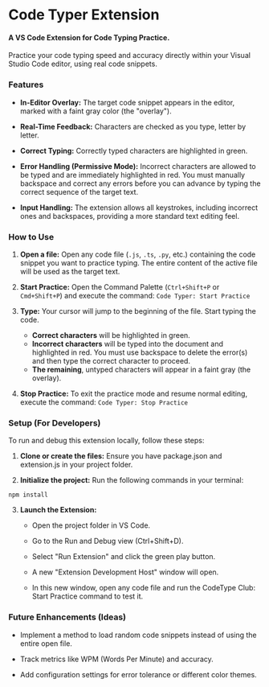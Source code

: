 # Code Typer Extension

#### A VS Code Extension for Code Typing Practice.

Practice your code typing speed and accuracy directly within your Visual Studio Code editor, using real code snippets.

### Features

- **In-Editor Overlay:** The target code snippet appears in the editor, marked with a faint gray color (the "overlay").

- **Real-Time Feedback:** Characters are checked as you type, letter by letter.

- **Correct Typing:** Correctly typed characters are highlighted in green.

- **Error Handling (Permissive Mode):** Incorrect characters are allowed to be typed and are immediately highlighted in red. You must manually backspace and correct any errors before you can advance by typing the correct sequence of the target text.

- **Input Handling:** The extension allows all keystrokes, including incorrect ones and backspaces, providing a more standard text editing feel.

### How to Use
1. **Open a file:** Open any code file (``.js``, ``.ts``, ``.py``, etc.) containing the code snippet you want to practice typing. The entire content of the active file will be used as the target text.

2. **Start Practice:** Open the Command Palette (``Ctrl+Shift+P`` or ``Cmd+Shift+P``) and execute the command:
``Code Typer: Start Practice``

3. **Type:** Your cursor will jump to the beginning of the file. Start typing the code.
    - **Correct characters** will be highlighted in green.
    - **Incorrect characters** will be typed into the document and highlighted in red. You must use backspace to delete the error(s) and then type the correct character to proceed.
    - **The remaining**, untyped characters will appear in a faint gray (the overlay).
4. **Stop Practice:** To exit the practice mode and resume normal editing, execute the command:
    ``Code Typer: Stop Practice``

### Setup (For Developers)

To run and debug this extension locally, follow these steps:

1. **Clone or create the files:** Ensure you have package.json and extension.js in your project folder.

2. **Initialize the project:** Run the following commands in your terminal:
```
npm install
```
3. **Launch the Extension:**

    - Open the project folder in VS Code.

    - Go to the Run and Debug view (Ctrl+Shift+D).

    - Select "Run Extension" and click the green play button.

    - A new "Extension Development Host" window will open.

    - In this new window, open any code file and run the CodeType Club: Start Practice command to test it.

### Future Enhancements (Ideas)

- Implement a method to load random code snippets instead of using the entire open file.

- Track metrics like WPM (Words Per Minute) and accuracy.

- Add configuration settings for error tolerance or different color themes.